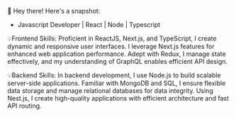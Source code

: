 👋 Hey there! Here's a snapshot:
- Javascript Developer | React | Node | Typescript

💡Frontend Skills: Proficient in ReactJS, Next.js, and TypeScript, I create dynamic and responsive user interfaces. I leverage Next.js features for enhanced web application performance. Adept with Redux, I manage state effectively, and my understanding of GraphQL enables efficient API design.

💡Backend Skills: In backend development, I use Node.js to build scalable server-side applications. Familiar with MongoDB and SQL, I ensure flexible data storage and manage relational databases for data integrity. Using Nest.js, I create high-quality applications with efficient architecture and fast API routing.
